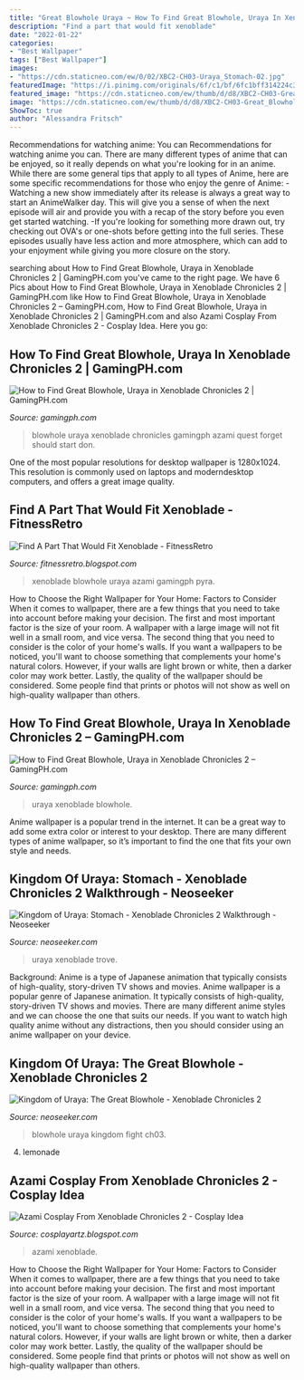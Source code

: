 ```yaml
---
title: "Great Blowhole Uraya ~ How To Find Great Blowhole, Uraya In Xenoblade Chronicles 2 – Gamingph.com"
description: "Find a part that would fit xenoblade"
date: "2022-01-22"
categories:
- "Best Wallpaper"
tags: ["Best Wallpaper"]
images:
- "https://cdn.staticneo.com/ew/0/02/XBC2-CH03-Uraya_Stomach-02.jpg"
featuredImage: "https://i.pinimg.com/originals/6f/c1/bf/6fc1bff314224c38b44d9218ffd2d661.png"
featured_image: "https://cdn.staticneo.com/ew/thumb/d/d8/XBC2-CH03-Great_Blowhole-03.jpg/662px-XBC2-CH03-Great_Blowhole-03.jpg"
image: "https://cdn.staticneo.com/ew/thumb/d/d8/XBC2-CH03-Great_Blowhole-03.jpg/662px-XBC2-CH03-Great_Blowhole-03.jpg"
ShowToc: true
author: "Alessandra Fritsch"
---
```



Recommendations for watching anime: You can
Recommendations for watching anime you can. There are many different types of anime that can be enjoyed, so it really depends on what you're looking for in an anime. While there are some general tips that apply to all types of Anime, here are some specific recommendations for those who enjoy the genre of Anime: 
-Watching a new show immediately after its release is always a great way to start an AnimeWalker day. This will give you a sense of when the next episode will air and provide you with a recap of the story before you even get started watching. 
-If you're looking for something more drawn out, try checking out OVA's or one-shots before getting into the full series. These episodes usually have less action and more atmosphere, which can add to your enjoyment while giving you more closure on the story.

	

		
searching about How to Find Great Blowhole, Uraya in Xenoblade Chronicles 2 | GamingPH.com you've came to the right page. We have 6 Pics about How to Find Great Blowhole, Uraya in Xenoblade Chronicles 2 | GamingPH.com like How to Find Great Blowhole, Uraya in Xenoblade Chronicles 2 – GamingPH.com, How to Find Great Blowhole, Uraya in Xenoblade Chronicles 2 | GamingPH.com and also Azami Cosplay From Xenoblade Chronicles 2 - Cosplay Idea. Here you go:
		
    
## How To Find Great Blowhole, Uraya In Xenoblade Chronicles 2 | GamingPH.com

<img loading=lazy src="https://i0.wp.com/gamingph.com/wp-content/uploads/2018/01/great-blowhole-uraya-xenoblade.jpg?resize=1200%2C675&amp;ssl=1" onerror="this.onerror=null;this.src='https://tse4.mm.bing.net/th?id=OIP.wLIzxcp8_GRMlrXxlWSMdQHaEK&amp;pid=15.1';" alt="How to Find Great Blowhole, Uraya in Xenoblade Chronicles 2 | GamingPH.com">

_Source: gamingph.com_

>blowhole uraya xenoblade chronicles gamingph azami quest forget should start don. 

	

One of the most popular resolutions for desktop wallpaper is 1280x1024. This resolution is commonly used on laptops and moderndesktop computers, and offers a great image quality.

    
## Find A Part That Would Fit Xenoblade - FitnessRetro

<img loading=lazy src="https://gamingph.com/wp-content/uploads/2018/01/azami-great-blowhole-xenoblade-chronicles-2.jpg" onerror="this.onerror=null;this.src='https://tse3.mm.bing.net/th?id=OIP.wTR7-gjrfdeLRjpOfkPAXAHaEK&amp;pid=15.1';" alt="Find A Part That Would Fit Xenoblade - FitnessRetro">

_Source: fitnessretro.blogspot.com_

>xenoblade blowhole uraya azami gamingph pyra. 

	

How to Choose the Right Wallpaper for Your Home: Factors to Consider
When it comes to wallpaper, there are a few things that you need to take into account before making your decision. The first and most important factor is the size of your room. A wallpaper with a large image will not fit well in a small room, and vice versa. 
The second thing that you need to consider is the color of your home's walls. If you want a wallpapers to be noticed, you'll want to choose something that complements your home's natural colors. However, if your walls are light brown or white, then a darker color may work better. 
Lastly, the quality of the wallpaper should be considered. Some people find that prints or photos will not show as well on high-quality wallpaper than others.

    
## How To Find Great Blowhole, Uraya In Xenoblade Chronicles 2 – GamingPH.com

<img loading=lazy src="https://i0.wp.com/gamingph.com/wp-content/uploads/2018/01/kingdom-of-uraya-great-blue-hole-xenoblade.jpg?ssl=1" onerror="this.onerror=null;this.src='https://tse3.mm.bing.net/th?id=OIP.u9Va2rH1Vm5NEiWhc7H4hwHaEK&amp;pid=15.1';" alt="How to Find Great Blowhole, Uraya in Xenoblade Chronicles 2 – GamingPH.com">

_Source: gamingph.com_

>uraya xenoblade blowhole. 

	

Anime wallpaper is a popular trend in the internet. It can be a great way to add some extra color or interest to your desktop. There are many different types of anime wallpaper, so it’s important to find the one that fits your own style and needs.

    
## Kingdom Of Uraya: Stomach - Xenoblade Chronicles 2 Walkthrough - Neoseeker

<img loading=lazy src="https://cdn.staticneo.com/ew/0/02/XBC2-CH03-Uraya_Stomach-02.jpg" onerror="this.onerror=null;this.src='https://tse4.mm.bing.net/th?id=OIP.bZoo6CNwj4W3b88RKYF0FgHaEK&amp;pid=15.1';" alt="Kingdom of Uraya: Stomach - Xenoblade Chronicles 2 Walkthrough - Neoseeker">

_Source: neoseeker.com_

>uraya xenoblade trove. 

	

Background: Anime is a type of Japanese animation that typically consists of high-quality, story-driven TV shows and movies.
Anime wallpaper is a popular genre of Japanese animation. It typically consists of high-quality, story-driven TV shows and movies. There are many different anime styles and we can choose the one that suits our needs. If you want to watch high quality anime without any distractions, then you should consider using an anime wallpaper on your device.

    
## Kingdom Of Uraya: The Great Blowhole - Xenoblade Chronicles 2

<img loading=lazy src="https://cdn.staticneo.com/ew/thumb/d/d8/XBC2-CH03-Great_Blowhole-03.jpg/662px-XBC2-CH03-Great_Blowhole-03.jpg" onerror="this.onerror=null;this.src='https://tse2.mm.bing.net/th?id=OIP.u0fVvaORz0Zu_2NrVsXa0wHaEK&amp;pid=15.1';" alt="Kingdom of Uraya: The Great Blowhole - Xenoblade Chronicles 2">

_Source: neoseeker.com_

>blowhole uraya kingdom fight ch03. 

	

4. lemonade 

    
## Azami Cosplay From Xenoblade Chronicles 2 - Cosplay Idea

<img loading=lazy src="https://i.pinimg.com/originals/6f/c1/bf/6fc1bff314224c38b44d9218ffd2d661.png" onerror="this.onerror=null;this.src='https://tse2.mm.bing.net/th?id=OIP.2tDbIFnvyAUrKWFC1WhR9gHaEK&amp;pid=15.1';" alt="Azami Cosplay From Xenoblade Chronicles 2 - Cosplay Idea">

_Source: cosplayartz.blogspot.com_

>azami xenoblade. 

	

How to Choose the Right Wallpaper for Your Home: Factors to Consider
When it comes to wallpaper, there are a few things that you need to take into account before making your decision. The first and most important factor is the size of your room. A wallpaper with a large image will not fit well in a small room, and vice versa. 
The second thing that you need to consider is the color of your home's walls. If you want a wallpapers to be noticed, you'll want to choose something that complements your home's natural colors. However, if your walls are light brown or white, then a darker color may work better. 
Lastly, the quality of the wallpaper should be considered. Some people find that prints or photos will not show as well on high-quality wallpaper than others.


